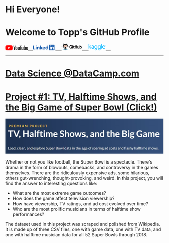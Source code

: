# Hi Everyone! 
# Welcome to Topp's GitHub Profile

<a href="https://www.youtube.com"><img src="assets/img/YouTube%20Logo.png" alt="drawing" width="72"/>&nbsp;&nbsp;&nbsp;&nbsp;<a href="https://www.linkedin.com/in/topp-theeralerttham-54743264/"><img src="assets/img/Linkedin%20Logo.png" alt="drawing" width="72"/> &nbsp;&nbsp;&nbsp;&nbsp;<a href="https://tnattawat.github.io/Portfolio/"><img src="assets/img/Github%20Logo.png" alt="drawing" width="65"/>&nbsp;&nbsp;&nbsp;&nbsp;&nbsp;<a href="https://www.kaggle.com/"><img src="assets/img/Kaggle%20Logo.png" alt="drawing" width="55"/>&nbsp;&nbsp;&nbsp;&nbsp;

---------------

# Data Science @DataCamp.com 

# [Project #1: TV, Halftime Shows, and the Big Game of Super Bowl (Click!)](https://github.com/tnattawat/Topp/blob/master/Project1/notebook.ipynb) 
![](assets/img/Capture.JPG)

Whether or not you like football, the Super Bowl is a spectacle. There's drama in the form of blowouts, comebacks, and controversy in the games themselves. There are the ridiculously expensive ads, some hilarious, others gut-wrenching, thought-provoking, and weird. In this project, you will find the answer to interesting questions like:
* What are the most extreme game outcomes?
* How does the game affect television viewership?
* How have viewership, TV ratings, and ad cost evolved over time?
* Who are the most prolific musicians in terms of halftime show performances?

The dataset used in this project was scraped and polished from Wikipedia. It is made up of three CSV files, one with game data, one with TV data, and one with halftime musician data for all 52 Super Bowls through 2018.
